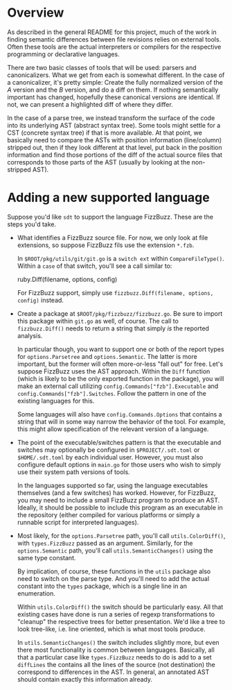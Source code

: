 # Overview

As described in the general README for this project, much of the work in
finding semantic differences between file revisions relies on external
tools.  Often these tools are the actual interpreters or compilers for the
respective programming or declarative languages.

There are two basic classes of tools that will be used: parsers and
canonicalizers.  What we get from each is somewhat different.  In the case
of a canonicalizer, it's pretty simple: Create the fully normalized version
of the *A* version and the *B* version, and do a diff on them.  If nothing
semantically important has changed, hopefully these canonical versions are
identical.  If not, we can present a highlighted diff of where they differ.

In the case of a parse tree, we instead transform the surface of the code
into its underlying AST (abstract syntax tree).  Some tools might settle for
a CST (concrete syntax tree) if that is more available.  At that point, we
basically need to compare the ASTs with position information (line/column)
stripped out, then if they look different at that level, put back in the
position information and find those portions of the diff of the actual
source files that corresponds to those parts of the AST (usually by looking
at the non-stripped AST).

# Adding a new supported language

Suppose you'd like `sdt` to support the language FizzBuzz.  These are the steps
you'd take.

* What identifies a FizzBuzz source file.  For now, we only look at file
  extensions, so suppose FizzBuzz fils use the extension `*.fzb`.

  In `$ROOT/pkg/utils/git/git.go` is a `switch ext` within `CompareFileType()`.
  Within a `case` of that switch, you'll see a call similar to:

    ruby.Diff(filename, options, config)

  For FizzBuzz support, simply use `fizzbuzz.Diff(filename, options,
  config)` instead.

* Create a package at `$ROOT/pkg/fizzbuzz/fizzbuzz.go`.  Be sure to import
  this package within `git.go` as well, of course.  The call to
  `fizzbuzz.Diff()` needs to return a string that simply _is_ the reported
  analysis.

  In particular though, you want to support one or both of the report types for
  `options.Parsetree` and `options.Semantic`.  The latter is more important,
  but the former will often more-or-less "fall out" for free.  Let's suppose
  FizzBuzz uses the AST approach.  Within the `Diff` function (which is likely
  to be the only exported function in the package), you will make an external
  call utilizing `config.Commands["fzb"].Executable` and
  `config.Commands["fzb"].Switches`.  Follow the pattern in one of the existing
  languages for this.

  Some languages will also have `config.Commands.Options` that contains a
  string that will in some way narrow the behavior of the tool.  For example,
  this might allow specification of the relevant version of a language.

* The point of the executable/switches pattern is that the executable and
  switches may optionally be configured in `$PROJECT/.sdt.toml` or
  `$HOME/.sdt.toml` by each individual user.  However, you must also
  configure default options in `main.go` for those users who wish to simply
  use their system path versions of tools.

  In the languages supported so far, using the language executables themselves
  (and a few switches) has worked. However, for FizzBuzz, you may need to
  include a small FizzBuzz program to produce an AST. Ideally, it should be
  possible to include this program as an executable in the repository (either
  compiled for various platforms or simply a runnable script for interpreted
  languages).

* Most likely, for the `options.Parsetree` path, you'll call
  `utils.ColorDiff()`, with `types.FizzBuzz` passed as an argument.
  Similarly, for the `options.Semantic` path, you'll call
  `utils.SemanticChanges()` using the same type constant.

  By implication, of course, these functions in the `utils` package also need
  to switch on the parse type.  And you'll need to add the actual constant into
  the `types` package, which is a single line in an enumeration.

  Within `utils.ColorDiff()` the switch should be particularly easy.  All that
  existing cases have done is run a series of regexp transformations to
  "cleanup" the respective trees for better presentation.  We'd like a tree to
  look tree-like, i.e. line oriented, which is what most tools produce.

  In `utils.SemanticChanges()` the switch includes slightly more, but even
  there most functionality is common between languages.  Basically, all that a
  particular case like `types.FizzBuzz` needs to do is add to a set `diffLines`
  the contains all the lines of the source (not destination) the correspond to
  differences in the AST.  In general, an annotated AST should contain exactly
  this information already.
